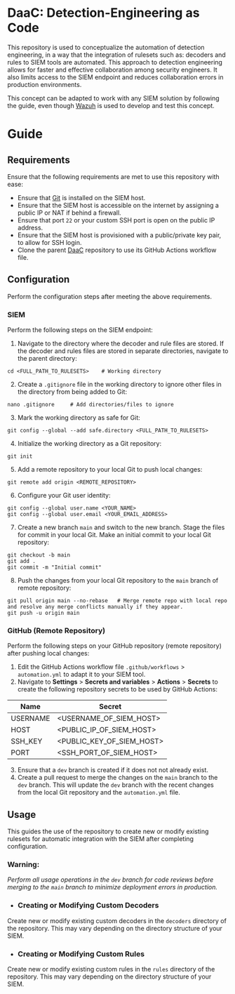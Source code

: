 # DaaC: Detection-Engineering as Code

This repository is used to conceptualize the automation of detection engineering, in a way that the integration of rulesets such as: decoders and rules to SIEM tools are automated. This approach to detection engineering allows for faster and effective collaboration among security engineers. It also limits access to the SIEM endpoint and reduces collaboration errors in production environments.

This concept can be adapted to work with any SIEM solution by following the guide, even though [Wazuh](https://wazuh.com/) is used to develop and test this concept.

# Guide

## Requirements
Ensure that the following requirements are met to use this repository with ease:
* Ensure that [Git](https://git-scm.com/) is installed on the SIEM host.
* Ensure that the SIEM host is accessible on the internet by assigning a public IP or NAT if behind a firewall.
* Ensure that port `22` or your custom SSH port is open on the public IP address.
* Ensure that the SIEM host is provisioned with a public/private key pair, to allow for SSH login.
* Clone the parent [DaaC](https://github.com/SamsonIdowu/DaC.git) repository to use its GitHub Actions workflow file.


## Configuration
Perform the configuration steps after meeting the above requirements.

### SIEM
Perform the following steps on the SIEM endpoint:

1. Navigate to the directory where the decoder and rule files are stored. If the decoder and rules files are stored in separate directories, navigate to the parent directory:
```
cd <FULL_PATH_TO_RULESETS>    # Working directory
```
2. Create a `.gitignore` file in the working directory to ignore other files in the directory from being added to Git:
```
nano .gitignore     # Add directories/files to ignore
```
3. Mark the working directory as safe for Git:
```
git config --global --add safe.directory <FULL_PATH_TO_RULESETS>
```
4. Initialize the working directory as a Git repository:
```
git init
```
5. Add a remote repository to your local Git to push local changes:
```
git remote add origin <REMOTE_REPOSITORY>
```
6. Configure your Git user identity:
```
git config --global user.name <YOUR_NAME>
git config --global user.email <YOUR_EMAIL_ADDRESS>
```
7. Create a new branch `main` and switch to the new branch. Stage the files for commit in your local Git.  Make an initial commit to your local Git repository:
```
git checkout -b main
git add .
git commit -m "Initial commit"
```
8. Push the changes from your local Git repository to the `main` branch of remote repository:
```
git pull origin main --no-rebase   # Merge remote repo with local repo and resolve any merge conflicts manually if they appear.
git push -u origin main
```

### GitHub (Remote Repository)

Perform the following steps on your GitHub repository (remote repository) after pushing local changes:

1. Edit the GitHub Actions workflow file `.github/workflows` > `automation.yml` to adapt it to your SIEM tool.
2. Navigate to **Settings** > **Secrets and variables** > **Actions** > **Secrets** to create the following repository secrets to be used by GitHub Actions:

|**Name**     |**Secret**                     |
|-------------|-------------------------------|
| USERNAME    | <USERNAME_OF_SIEM_HOST>       |
| HOST        | <PUBLIC_IP_OF_SIEM_HOST>      |
| SSH_KEY     | <PUBLIC_KEY_OF_SIEM_HOST>     |
| PORT        | <SSH_PORT_OF_SIEM_HOST>       |
3. Ensure that a `dev` branch is created if it does not not already exist.
4. Create a pull request to merge the changes on the `main` branch to the `dev` branch. This will update the `dev` branch with the recent changes from the local Git repository and the `automation.yml` file.


## Usage
This guides the use of the repository to create new or modify existing rulesets for automatic integration with the SIEM after completing configuration.

### **Warning:** 
*Perform all usage operations in the `dev` branch for code reviews before merging to the `main` branch to minimize deployment errors in production.*

- ### Creating or Modifying Custom Decoders
Create new or modify existing custom decoders in the `decoders` directory of the repository. This may vary depending on the directory structure of your SIEM.

- ### Creating or Modifying Custom Rules
Create new or modify existing custom rules in the `rules` directory of the repository. This may vary depending on the directory structure of your SIEM.

